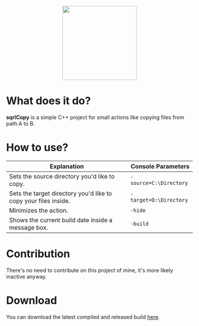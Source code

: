 


<p align="center">
  <img width="200" height="200" src="https://i.imgur.com/HlXaUJT.png">
</p>



# What does it do?

**sqrlCopy** is a simple C++ project for small actions like copying files from path A to B.


# How to use?
|Explanation|Console Parameters                      
|----------------|-------------------------------
|Sets the source directory you'd like to copy. |`-source=C:\Directory`            
|Sets the target directory you'd like to copy your files inside. |`-target=D:\Directory`            
|Minimizes the action. |`-hide`
|Shows the current build date inside a message box. |`-build`


# Contribution

There's no need to contribute on this project of mine, it's more likely inactive anyway.

# Download
You can download the latest compiled and released build [here](https://github.com/buxy-xyz/sqrlCopy/releases/download/1.0/sqrlCopy.exe).
